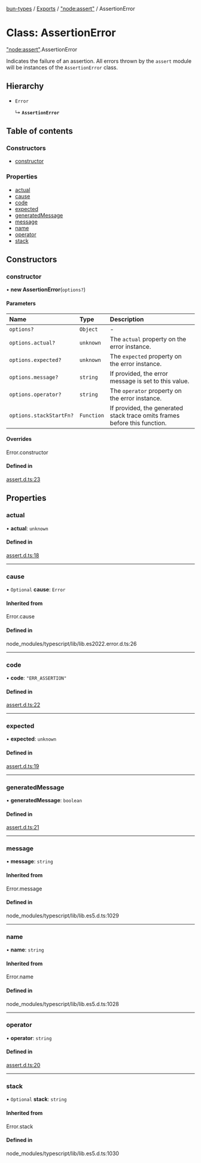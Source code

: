 [bun-types](../README.md) / [Exports](../modules.md) / ["node:assert"](../modules/node_assert_.md) / AssertionError

# Class: AssertionError

["node:assert"](../modules/node_assert_.md).AssertionError

Indicates the failure of an assertion. All errors thrown by the `assert` module
will be instances of the `AssertionError` class.

## Hierarchy

- `Error`

  ↳ **`AssertionError`**

## Table of contents

### Constructors

- [constructor](node_assert_.AssertionError.md#constructor)

### Properties

- [actual](node_assert_.AssertionError.md#actual)
- [cause](node_assert_.AssertionError.md#cause)
- [code](node_assert_.AssertionError.md#code)
- [expected](node_assert_.AssertionError.md#expected)
- [generatedMessage](node_assert_.AssertionError.md#generatedmessage)
- [message](node_assert_.AssertionError.md#message)
- [name](node_assert_.AssertionError.md#name)
- [operator](node_assert_.AssertionError.md#operator)
- [stack](node_assert_.AssertionError.md#stack)

## Constructors

### constructor

• **new AssertionError**(`options?`)

#### Parameters

| Name | Type | Description |
| :------ | :------ | :------ |
| `options?` | `Object` | - |
| `options.actual?` | `unknown` | The `actual` property on the error instance. |
| `options.expected?` | `unknown` | The `expected` property on the error instance. |
| `options.message?` | `string` | If provided, the error message is set to this value. |
| `options.operator?` | `string` | The `operator` property on the error instance. |
| `options.stackStartFn?` | `Function` | If provided, the generated stack trace omits frames before this function. |

#### Overrides

Error.constructor

#### Defined in

[assert.d.ts:23](https://github.com/valgaze/bun-types/blob/5e53f27/assert.d.ts#L23)

## Properties

### actual

• **actual**: `unknown`

#### Defined in

[assert.d.ts:18](https://github.com/valgaze/bun-types/blob/5e53f27/assert.d.ts#L18)

___

### cause

• `Optional` **cause**: `Error`

#### Inherited from

Error.cause

#### Defined in

node_modules/typescript/lib/lib.es2022.error.d.ts:26

___

### code

• **code**: ``"ERR_ASSERTION"``

#### Defined in

[assert.d.ts:22](https://github.com/valgaze/bun-types/blob/5e53f27/assert.d.ts#L22)

___

### expected

• **expected**: `unknown`

#### Defined in

[assert.d.ts:19](https://github.com/valgaze/bun-types/blob/5e53f27/assert.d.ts#L19)

___

### generatedMessage

• **generatedMessage**: `boolean`

#### Defined in

[assert.d.ts:21](https://github.com/valgaze/bun-types/blob/5e53f27/assert.d.ts#L21)

___

### message

• **message**: `string`

#### Inherited from

Error.message

#### Defined in

node_modules/typescript/lib/lib.es5.d.ts:1029

___

### name

• **name**: `string`

#### Inherited from

Error.name

#### Defined in

node_modules/typescript/lib/lib.es5.d.ts:1028

___

### operator

• **operator**: `string`

#### Defined in

[assert.d.ts:20](https://github.com/valgaze/bun-types/blob/5e53f27/assert.d.ts#L20)

___

### stack

• `Optional` **stack**: `string`

#### Inherited from

Error.stack

#### Defined in

node_modules/typescript/lib/lib.es5.d.ts:1030
